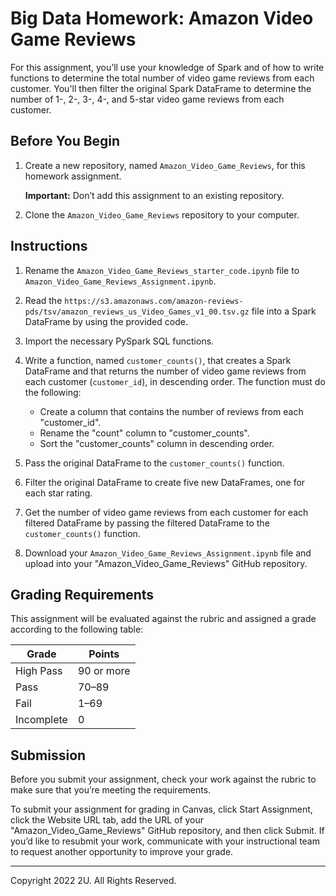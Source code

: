 # Big Data Homework: Amazon Video Game Reviews

For this assignment, you’ll use your knowledge of Spark and of how to write functions to determine the total number of video game reviews from each customer. You'll then filter the original Spark DataFrame to determine the number of 1-, 2-, 3-, 4-, and 5-star video game reviews from each customer.

## Before You Begin

1. Create a new repository, named `Amazon_Video_Game_Reviews`, for this homework assignment.

    **Important:** Don’t add this assignment to an existing repository.

2. Clone the `Amazon_Video_Game_Reviews` repository to your computer.

## Instructions

1. Rename the `Amazon_Video_Game_Reviews_starter_code.ipynb` file to `Amazon_Video_Game_Reviews_Assignment.ipynb`.

2. Read the `https://s3.amazonaws.com/amazon-reviews-pds/tsv/amazon_reviews_us_Video_Games_v1_00.tsv.gz` file into a Spark DataFrame by using the provided code.

3. Import the necessary PySpark SQL functions.

4. Write a function, named `customer_counts()`, that creates a Spark DataFrame and that returns the number of video game reviews from each customer (`customer_id`), in descending order. The function must do the following:

    * Create a column that contains the number of reviews from each "customer_id".
    * Rename the "count" column to "customer_counts".
    * Sort the "customer_counts" column in descending order.

5. Pass the original DataFrame to the `customer_counts()` function. 

6. Filter the original DataFrame to create five new DataFrames, one for each star rating.

7. Get the number of video game reviews from each customer for each filtered DataFrame by passing the filtered DataFrame to the `customer_counts()` function. 

8. Download your `Amazon_Video_Game_Reviews_Assignment.ipynb` file and upload into your "Amazon_Video_Game_Reviews" GitHub repository. 

## Grading Requirements

This assignment will be evaluated against the rubric and assigned a grade according to the following table:

| Grade | Points |
| --- | --- |
| High Pass | 90 or more |
| Pass | 70&ndash;89 |
| Fail | 1&ndash;69 |
| Incomplete | 0 |

## Submission

Before you submit your assignment, check your work against the rubric to make sure that you’re meeting the requirements.

To submit your assignment for grading in Canvas, click Start Assignment, click the Website URL tab, add the URL of your "Amazon_Video_Game_Reviews" GitHub repository, and then click Submit. If you’d like to resubmit your work, communicate with your instructional team to request another opportunity to improve your grade.

---

Copyright 2022 2U. All Rights Reserved.